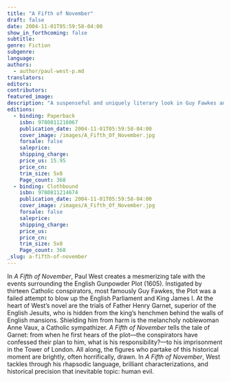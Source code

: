 ```yaml
---
title: "A Fifth of November"
draft: false
date: 2004-11-01T05:59:58-04:00
show_in_forthcoming: false
subtitle:
genre: Fiction
subgenre:
language:
authors:
  - author/paul-west-p.md
translators:
editors:
contributors:
featured_image:
description: "A suspenseful and uniquely literary look in Guy Fawkes and the English Gunpowder Plot of 1605, by one of America's most celebrated writers. "
editions:
  - binding: Paperback
    isbn: 9780811216067
    publication_date: 2004-11-01T05:59:58-04:00
    cover_image: /images/A_Fifth_Of_November.jpg
    forsale: false
    saleprice:
    shipping_charge:
    price_us: 15.95
    price_cn:
    trim_size: 5x8
    Page_count: 368
  - binding: Clothbound
    isbn: 9780811214674
    publication_date: 2004-11-01T05:59:58-04:00
    cover_image: /images/A_Fifth_Of_November.jpg
    forsale: false
    saleprice:
    shipping_charge:
    price_us:
    price_cn:
    trim_size: 5x8
    Page_count: 368
_slug: a-fifth-of-november
---
```


In _A Fifth of November_, Paul West creates a mesmerizing tale with the events surrounding the English Gunpowder Plot (1605). Instigated by thirteen Catholic conspirators, most famously Guy Fawkes, the Plot was a failed attempt to blow up the English Parliament and King James I. At the heart of West’s novel are the trials of Father Henry Garnet, superior of the English Jesuits, who is hidden from the king’s henchmen behind the walls of English mansions. Shielding him from harm is the melancholy noblewoman Anne Vaux, a Catholic sympathizer. _A Fifth of November_ tells the tale of Garnet: from when he first hears of the plot––the conspirators have confessed their plan to him, what is his responsibility?––to his imprisonment in the Tower of London. All along, the figures who partake of this historical moment are brightly, often horrifically, drawn. In _A Fifth of November_, West tackles through his rhapsodic language, brilliant characterizations, and historical precision that inevitable topic: human evil.

